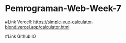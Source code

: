 # Pemrograman-Web-Week-7
 
#Link Vercell:
https://simple-vue-calculator-blond.vercel.app/calculator.html

#Link Github IO
